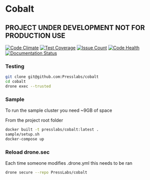 # Cobalt

## PROJECT UNDER DEVELOPMENT NOT FOR PRODUCTION USE

[![Code Climate](https://codeclimate.com/github/krodyrobi/cobalt/badges/gpa.svg)](https://codeclimate.com/github/krodyrobi/cobalt)
[![Test Coverage](https://codeclimate.com/github/krodyrobi/cobalt/badges/coverage.svg)](https://codeclimate.com/github/krodyrobi/cobalt/coverage)
[![Issue Count](https://codeclimate.com/github/krodyrobi/cobalt/badges/issue_count.svg)](https://codeclimate.com/github/krodyrobi/cobalt)
[![Code Health](https://landscape.io/github/krodyrobi/cobalt/master/landscape.svg?style=flat)](https://landscape.io/github/krodyrobi/cobalt/master)
[![Documentation Status](https://readthedocs.org/projects/presslabs-cobalt/badge/?version=latest)](http://presslabs-cobalt.readthedocs.io/en/latest/?badge=latest)

### Testing

```bash
git clone git@github.com:Presslabs/cobalt
cd cobalt
drone exec --trusted
```

### Sample

To run the sample cluster you need ~9GB of space

From the project root folder

```bash
docker built -t presslabs/cobalt:latest .
sample/setup.sh
docker-compose up
```

### Reload drone.sec

Each time someone modifies .drone.yml this needs to be ran

```bash
drone secure --repo PressLabs/cobalt
```
